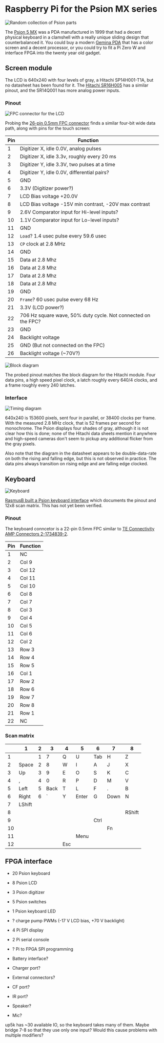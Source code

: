 # Raspberry Pi for the Psion MX series
![Random collection of Psion parts](images/psion-parts.jpg)

The [Psion 5 MX](https://en.wikipedia.org/wiki/Psion_Series_5) was a
PDA manufactured in 1999 that had a decent physical keyboard in a clamshell
with a really unique sliding design that counterbalanced it.
You could buy a modern [Gemina PDA](https://www.www3.planetcom.co.uk/gemini-pda)
that has a color screen and a decent processor, or you could try to
fit a Pi Zero W and interface FPGA into the twenty year old gadget.

## Screen module

The LCD is 640x240 with four levels of gray, a Hitachi SP14H001-T1A,
but no datasheet has been found for it.  The [Hitachi SR16H005](datasheets/SR16H005.pdf) has a similar pinout, and the SR14Q001 has more analog power inputs.


### Pinout

![FPC connector for the LCD](images/lcd-pinout.jpg)

Probing the [26-pin 0.5mm FPC connector](https://www.digikey.com/en/products/detail/amphenol-icc-fci/F32R-1A7H1-11026/11564654)
finds a similar four-bit wide data path, along with pins for the touch screen:

| Pin | Function |
| -|- |
|  1 | Digitizer X, idle 0.0V, analog pulses |
|  2 | Digitizer X, idle 3.3v, roughly every 20 ms |
|  3 | Digitizer Y, idle 3.3V, two pulses at a time |
|  4 | Digitizer Y, idle 0.0V, differential pairs? |
|  5 | GND |
|  6 | 3.3V (Digitizer power?) |
|  7 | LCD Bias voltage +20.0V |
|  8 | LCD Bias voltage -15V min contrast, -20V max contrast |
|  9 | 2.6V Comparator input for Hi-level inputs? |
| 10 | 1.1V Comparator input for Lo-level inputs? |
| 11 | GND |
| 12 | `Load`? 1.4 usec pulse every 59.6 usec |
| 13 | `CP` clock at 2.8 MHz |
| 14 | GND |
| 15 | Data at 2.8 Mhz |
| 16 | Data at 2.8 Mhz |
| 17 | Data at 2.8 Mhz |
| 18 | Data at 2.8 Mhz |
| 19 | GND |
| 20 | `Frame`? 60 usec pulse every 68 Hz |
| 21 | 3.3V (LCD power?) |
| 22 | 706 Hz square wave, 50% duty cycle. Not connected on the FPC? |
| 23 | GND |
| 24 | Backlight voltage |
| 25 | GND (But not connected on the FPC) |
| 26 | Backlight voltage (~70V?) |

![Block diagram](datasheets/SR16H005-blockdiagram.png)

The probed pinout matches the block diagram for the Hitachi module.
Four data pins, a high speed pixel clock, a latch roughly every 640/4 clocks,
and a frame roughly every 240 latches.

### Interface

![Timing diagram](datasheets/SR16H005-timing.png)

640x240 is 153600 pixels, sent four in parallel, or 38400 clocks
per frame.  With the measured 2.8 MHz clock, that is 52 frames
per second for monochrome.  The Psion displays four shades of gray,
although it is not clear how this is done; none of the Hitachi data
sheets mention it anywhere and high-speed cameras don't seem to
pickup any additional flicker from the gray pixels.

Also note that the diagram in the datasheet appears to be double-data-rate
on both the rising and falling edge, but this is not observed in practice.
The data pins always transition on rising edge and are falling edge clocked.


## Keyboard

![Keyboard](images/keyboard.jpg)

[RasmusB built a Psion keyboard interface](https://github.com/RasmusB/USB-Keyboard-Adapter)
which documents the pinout and 12x8 scan matrix.  This has not yet been verified.

### Pinout

The keyboard conncetor is a 22-pin 0.5mm FPC similar to
[TE Connectivity AMP Connectors 2-1734839-2](https://www.digikey.com/en/products/detail/te-connectivity-amp-connectors/2-1734839-2/1860478).

| Pin | Function |
| -|- |
| 1 | NC |
| 2 | Col 9 |
| 3 | Col 12 |
| 4 | Col 11 |
| 5 | Col 10 |
| 6 | Col 8 |
| 7 | Col 7 |
| 8 | Col 3 |
| 9 | Col 4 |
| 10 | Col 5 |
| 11 | Col 6 |
| 12 | Col 2 |
| 13 | Row 3 |
| 14 | Row 4 |
| 15 | Row 5 |
| 16 | Col 1 |
| 17 | Row 2 |
| 18 | Row 6 |
| 19 | Row 7 |
| 20 | Row 8 |
| 21 | Row 1 |
| 22 | NC |

### Scan matrix

|    | 1 | 2 | 3 | 4 | 5 | 6 | 7 | 8 |
|   -| - | - | - | - | - | - | - | - |
|  1 |   | 1 | 7 | Q | U | Tab | H | Z |
|  2 | Space | 2 | 8 | W | I | A | J | X |
|  3 | Up | 3 | 9 | E | O | S | K | C |
|  4 | , | 4 | 0 | R | P | D | M | V |
|  5 | Left | 5 | Back | T | L | F | . | B |
|  6 | Right | 6 | \` | Y | Enter | G | Down | N |
|  7 | LShift | | | | | | |
|  8 | | | | | | | | RShift |
|  9 | | | | | | Ctrl | | |
| 10 | | | | | | | Fn | |
| 11 | | | | | Menu | | | |
| 12 | | | | Esc | | | | |


## FPGA interface

* 20 Psion keyboard
* 8 Psion LCD
* 3 Psion digitizer
* 5 Psion switches
* 1 Psion keyboard LED
* ? charge pump PWMs (-17 V LCD bias, +70 V backlight)
* 4 Pi SPI display
* 2 Pi serial console
* ? Pi to FPGA SPI programming

* Battery interface?
* Charger port?
* External connectors?
* CF port?
* IR port?
* Speaker?
* Mic?

up5k has ~30 available IO, so the keyboard takes many of them. Maybe bridge 7-8 so that they
use only one input?  Would this cause problems with multiple modifiers?


